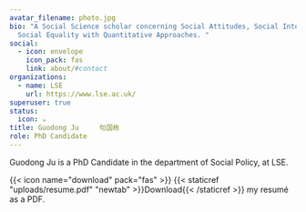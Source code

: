 ```yaml
---
avatar_filename: photo.jpg
bio: "A Social Science scholar concerning Social Attitudes, Social Interactions,
  Social Equality with Quantitative Approaches. "
social:
  - icon: envelope
    icon_pack: fas
    link: about/#contact
organizations:
  - name: LSE
    url: https://www.lse.ac.uk/
superuser: true
status:
  icon: ☕️
title: Guodong Ju     句国栋
role: PhD Candidate
---
```

Guodong Ju is a PhD Candidate in the department of Social Policy, at LSE. 

{{< icon name="download" pack="fas" >}} {{< staticref "uploads/resume.pdf" "newtab" >}}Download{{< /staticref >}} my resumé as a PDF.